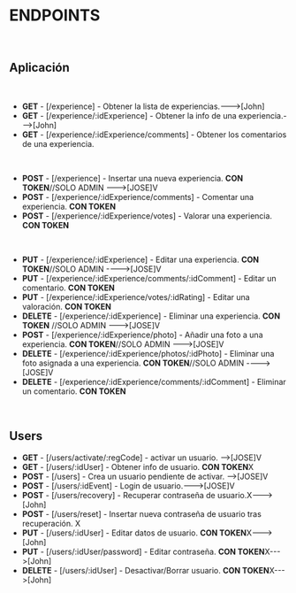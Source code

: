 # ENDPOINTS

​

## Aplicación

​

- **GET** - [/experience] - Obtener la lista de experiencias.--->[John]
- **GET** - [/experience/:idExperience] - Obtener la info de una experiencia.--->[John]
- **GET** - [/experience/:idExperience/comments] - Obtener los comentarios de una experiencia.

​

- **POST** - [/experience] - Insertar una nueva experiencia. **CON TOKEN**//SOLO ADMIN --->[JOSE]V
- **POST** - [/experience/:idExperience/comments] - Comentar una experiencia. **CON TOKEN**
- **POST** - [/experience/:idExperience/votes] - Valorar una experiencia. **CON TOKEN**

​

- **PUT** - [/experience/:idExperience] - Editar una experiencia. **CON TOKEN**//SOLO ADMIN ---->[JOSE]V
- **PUT** - [/experience/:idExperience/comments/:idComment] - Editar un comentario. **CON TOKEN**
- **PUT** - [/experience/:idExperience/votes/:idRating] - Editar una valoración. **CON TOKEN**
  ​
- **DELETE** - [/experience/:idExperience] - Eliminar una experiencia. **CON TOKEN** //SOLO ADMIN --->[JOSE]V
- **POST** - [/experience/:idExperience/photo] - Añadir una foto a una experiencia. **CON TOKEN**//SOLO ADMIN --->[JOSE]V
- **DELETE** - [/experience/:idExperience/photos/:idPhoto] - Eliminar una foto asignada a una experiencia. **CON TOKEN**//SOLO ADMIN ---->[JOSE]V
- **DELETE** - [/experience/:idExperience/comments/:idComment] - Eliminar un comentario. **CON TOKEN**

​

## Users

- **GET** - [/users/activate/:regCode] - activar un usuario. -->[JOSE]V
- **GET** - [/users/:idUser] - Obtener info de usuario. **CON TOKEN**X
- **POST** - [/users] - Crea un usuario pendiente de activar. -->[JOSE]V
- **POST** - [/users/:idEvent] - Login de usuario.--->[JOSE]V
- **POST** - [/users/recovery] - Recuperar contraseña de usuario.X--->[John]
- **POST** - [/users/reset] - Insertar nueva contraseña de usuario tras recuperación. X
- **PUT** - [/users/:idUser] - Editar datos de usuario. **CON TOKEN**X--->[John]
- **PUT** - [/users/:idUser/password] - Editar contraseña. **CON TOKEN**X--->[John]
- **DELETE** - [/users/:idUser] - Desactivar/Borrar usuario. **CON TOKEN**X--->[John]
